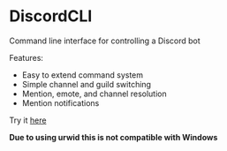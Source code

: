 # DiscordCLI
Command line interface for controlling a Discord bot

Features:
* Easy to extend command system
* Simple channel and guild switching
* Mention, emote, and channel resolution
* Mention notifications

Try it [here](https://replit.com/@Derpius/DiscordCLI)

**Due to using urwid this is not compatible with Windows**
